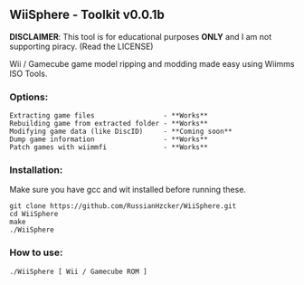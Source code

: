 ## WiiSphere - Toolkit v0.0.1b

**DISCLAIMER**: This tool is for educational purposes **ONLY** and I am not supporting piracy. (Read the LICENSE)

Wii / Gamecube game model ripping and modding made easy using Wiimms ISO Tools.

### Options:
```
Extracting game files                 - **Works**
Rebuilding game from extracted folder - **Works**
Modifying game data (like DiscID)     - **Coming soon**
Dump game information                 - **Works**
Patch games with wiimmfi              - **Works**
```



### Installation:
Make sure you have gcc and wit installed before running these.
```
git clone https://github.com/RussianHzcker/WiiSphere.git
cd WiiSphere
make
./WiiSphere
```

### How to use:
```
./WiiSphere [ Wii / Gamecube ROM ]
```
